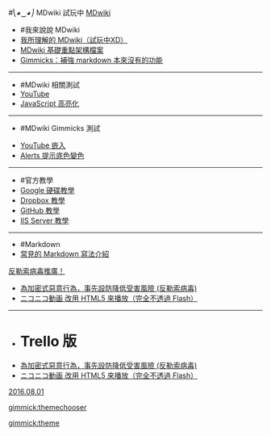 ﻿#⎝◕‿◕⎠ MDwiki 試玩中
[MDwiki]()

  - #我來說說 MDwiki
  - [我所理解的 MDwiki（試玩中XD）](index.md)
  - [MDwiki 基礎重點架構檔案](mdwiki/mdwiki.main.md)
  - [Gimmicks：補強 markdown 本來沒有的功能](mdwiki/mdwiki.gimmicks.md)
  ----
  - #MDwiki 相關測試
  - [YouTube](test/youtube.md)
  - [JavaScript 高亮化](test/js.md)
  ----
  * #MDwiki Gimmicks 測試
  - [YouTube 嵌入](test/test.gimmicks.md)
  - [Alerts 提示底色變色](test/test.gimmicks.md)
  ----
  - #官方教學
  - [Google 硬碟教學](http://dynalon.github.io/mdwiki/#!tutorials/drive.md "Host with Google Drive")
  - [Dropbox 教學](http://dynalon.github.io/mdwiki/#!tutorials/dropbox.md "Hosting with Dropbox")
  - [GitHub 教學](http://dynalon.github.io/mdwiki/#!tutorials/github.md "Hosting on GitHub")
  - [IIS Server 教學](http://dynalon.github.io/mdwiki/#!tutorials/iis/iis.md "Set up MDwiki on IIS Server")
  ----
  - #Markdown
  - [常見的 Markdown 寫法介紹]()

[反勒索病毒推廣！]()

  - [為加密式惡意行為，事先設防降低受害風險 (反勒索病毒)](kisisie/kisisie.md)
  - [ニコニコ動画 改用 HTML5 來播放（完全不透過 Flash）](kisisie/kisisie.nico.md)
  ----
  - # Trello 版
  - [為加密式惡意行為，事先設防降低受害風險 (反勒索病毒)](https://trello.com/c/PV4kfjSD)
  - [ニコニコ動画 改用 HTML5 來播放（完全不透過 Flash）](https://trello.com/c/1lAqsfi8)

[2016.08.01]()

[gimmick:themechooser](替換佈景主題)

[gimmick:theme](flatly)
